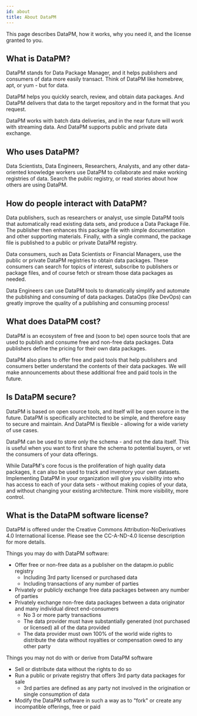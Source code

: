 ```yaml
---
id: about
title: About DataPM
---
```


This page describes DataPM, how it works, why you need it, and the license granted to you.

## What is DataPM?

DataPM stands for Data Package Manager, and it helps publishers and consumers of data more easily transact. Think of DataPM like homebrew, apt, or yum - but for data.

DataPM helps you quickly search, review, and obtain data packages. And DataPM delivers that data to the target repository and in the format that you request.

DataPM works with batch data deliveries, and in the near future will work with streaming data. And DataPM supports public and private data exchange.

## Who uses DataPM?

Data Scientists, Data Engineers, Researchers, Analysts, and any other data-oriented knowledge workers use DataPM to collaborate and make working registries of data. Search the public registry, or read stories about how others are using DataPM.

## How do people interact with DataPM?

Data publishers, such as researchers or analyst, use simple DataPM tools that automatically read existing data sets, and produce a Data Package File. The publisher then enhances this package file with simple documentation and other supporting materials. Finally, with a single command, the package file is published to a public or private DataPM registry.

Data consumers, such as Data Scientists or Financial Managers, use the public or private DataPM registries to obtain data packages. These consumers can search for topics of interest, subscribe to publishers or package files, and of course fetch or stream those data packages as needed.

Data Engineers can use DataPM tools to dramatically simplify and automate the publishing and consuming of data packages. DataOps (like DevOps) can greatly improve the quality of a publishing and consuming process!

## What does DataPM cost?

DataPM is an ecosystem of free and (soon to be) open source tools that are used to publish and consume free and non-free data packages. Data publishers define the pricing for their own data packages.

DataPM also plans to offer free and paid tools that help publishers and consumers better understand the contents of their data packages. We will make announcements about these additional free and paid tools in the future.

## Is DataPM secure?

DataPM is based on open source tools, and itself will be open source in the future. DataPM is specifically architected to be simple, and therefore easy to secure and maintain. And DataPM is flexible - allowing for a wide variety of use cases.

DataPM can be used to store only the schema - and not the data itself. This is useful when you want to first share the schema to potential buyers, or vet the consumers of your data offerings.

While DataPM's core focus is the proliferation of high quality data packages, it can also be used to track and inventory your own datasets. Implementing DataPM in your organization will give you visibility into who has access to each of your data sets - without making copies of your data, and without changing your existing architecture. Think more visibility, more control.

## What is the DataPM software license?

DataPM is offered under the Creative Commons Attribution-NoDerivatives 4.0 International license. Please see the CC-A-ND-4.0 license description for more details.

Things you may do with DataPM software:

-   Offer free or non-free data as a publisher on the datapm.io public registry
    -   Including 3rd party licensed or purchased data
    -   Including transactions of any number of parties
-   Privately or publicly exchange free data packages between any number of parties
-   Privately exchange non-free data packages between a data originator and many individual direct end-consumers
    -   No 3 or more party transactions
    -   The data provider must have substantially generated (not purchased or licensed) all of the data provided
    -   The data provider must own 100% of the world wide rights to distribute the data without royalties or compensation owed to any other party

Things you may not do with or derive from DataPM software

-   Sell or distribute data without the rights to do so
-   Run a public or private registry that offers 3rd party data packages for sale
    -   3rd parties are defined as any party not involved in the origination or single consumption of data
-   Modify the DataPM software in such a way as to "fork" or create any incompatible offerings, free or paid
